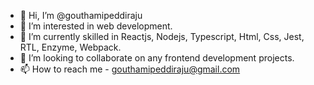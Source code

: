 - 👋 Hi, I’m @gouthamipeddiraju
- 👀 I’m interested in web development.
- 🌱 I’m currently skilled in Reactjs, Nodejs, Typescript, Html, Css, Jest, RTL, Enzyme, Webpack.
- 💞️ I’m looking to collaborate on any frontend development projects.
- 📫 How to reach me - gouthamipeddiraju@gmail.com
 
